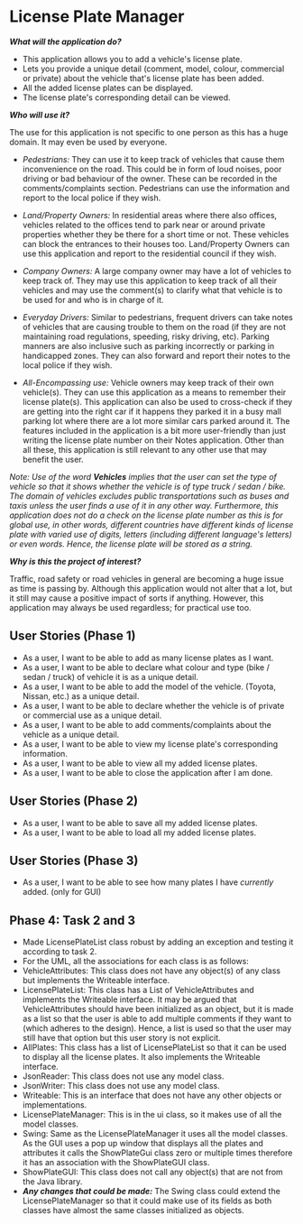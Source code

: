 # License Plate Manager

***What will the application do?***
- This application allows you to add a vehicle's license plate.
- Lets you provide a unique detail (comment, model, colour, commercial or private) about the vehicle that's license
  plate has been added.
- All the added license plates can be displayed.
- The license plate's corresponding detail can be viewed.

***Who will use it?***

The use for this application is not specific to one person as this has a huge domain. It may even be used by everyone.

- *Pedestrians:* They can use it to keep track of vehicles that cause them inconvenience on the road. This could be in 
form of loud noises, poor driving or bad behaviour of the owner. These can be recorded in the comments/complaints 
section. Pedestrians can use the information and report to the local police if they wish.

- *Land/Property Owners:* In residential areas where there also offices, vehicles related to the offices tend to park 
near or around private properties whether they be there for a short time or not. These vehicles can block the entrances 
to their houses too. Land/Property Owners can use this application and report to the residential council if they wish.

- *Company Owners:* A large company owner may have a lot of vehicles to keep track of. They may use this application to 
keep track of all their vehicles and may use the comment(s) to clarify what that vehicle is to be used for and who is in 
charge of it.

- *Everyday Drivers:* Similar to pedestrians, frequent drivers can take notes of vehicles that are causing trouble to 
them on the road (if they are not maintaining road regulations, speeding, risky driving, etc). Parking manners are also 
inclusive such as parking incorrectly or parking in handicapped zones. They can also forward and report their notes to 
the local police if they wish.

- *All-Encompassing use:* Vehicle owners may keep track of their own vehicle(s). They can use this application as a 
means to remember their license plate(s). This application can also be used to cross-check if they are getting into the 
right car if it happens they parked it in a busy mall parking lot where there are a lot more similar cars parked
around it. The features included in the application is a bit more user-friendly than just writing the license plate 
number on their Notes application. Other than all these, this application is still relevant to any other use that may 
benefit the user.
 
 *Note: Use of the word **Vehicles** implies that the user can set the type of vehicle so that it shows whether the 
 vehicle is of type truck / sedan / bike. The domain of vehicles excludes public transportations such as buses and taxis 
 unless the user finds a use of it in any other way. Furthermore, this application does not do a check on the license 
 plate number as this is for global use, in other words, different countries have different kinds of license plate with 
 varied use of digits, letters (including different language's letters) or even words. Hence, the license plate will be
 stored as a string.* 
 
 ***Why is this the project of interest?***
 
 Traffic, road safety or road vehicles in general are becoming a huge issue as time is passing by. Although this 
 application would not alter that a lot, but it still may cause a positive impact of sorts if anything. However, this
 application may always be used regardless; for practical use too.
  
## User Stories (Phase 1)

- As a user, I want to be able to add as many license plates as I want.
- As a user, I want to be able to declare what colour and type (bike / sedan / truck) of vehicle it is as a unique
 detail.
- As a user, I want to be able to add the model of the vehicle. (Toyota, Nissan, etc.) as a unique detail.
- As a user, I want to be able to declare whether the vehicle is of private or commercial use as a unique detail.
- As a user, I want to be able to add comments/complaints about the vehicle as a unique detail.
- As a user, I want to be able to view my license plate's corresponding information.
- As a user, I want to be able to view all my added license plates.
- As a user, I want to be able to close the application after I am done.

## User Stories (Phase 2)

- As a user, I want to be able to save all my added license plates.
- As a user, I want to be able to load all my added license plates.

## User Stories (Phase 3)

- As a user, I want to be able to see how many plates I have *currently* added. (only for GUI)

## Phase 4: Task 2 and 3

- Made LicensePlateList class robust by adding an exception and testing it according to task 2.
- For the UML, all the associations for each class is as follows:
- VehicleAttributes: This class does not have any object(s) of any class but implements the Writeable interface.
- LicensePlateList: This class has a List of VehicleAttributes and implements the Writeable interface. It may be argued 
that VehicleAttributes should have been initialized as an object, but it is made as a list so that the user is able to 
add multiple comments if they want to (which adheres to the design). Hence, a list is used so that the user may still 
have that option but this user story is not explicit.
- AllPlates: This class has a list of LicensePlateList so that it can be used to display all the license plates. It also
implements the Writeable interface.
- JsonReader: This class does not use any model class.
- JsonWriter: This class does not use any model class.
- Writeable: This is an interface that does not have any other objects or implementations.
- LicensePlateManager: This is in the ui class, so it makes use of all the model classes.
- Swing: Same as the LicensePlateManager it uses all the model classes. As the GUI uses a pop up window that displays 
all the plates and attributes it calls the ShowPlateGui class zero or multiple times therefore it has an association 
with the ShowPlateGUI class.
- ShowPlateGUI: This class does not call any object(s) that are not from the Java library.
- ***Any changes that could be made:*** The Swing class could extend the LicensePlateManager so that it could make use of 
its fields as both classes have almost the same classes initialized as objects.